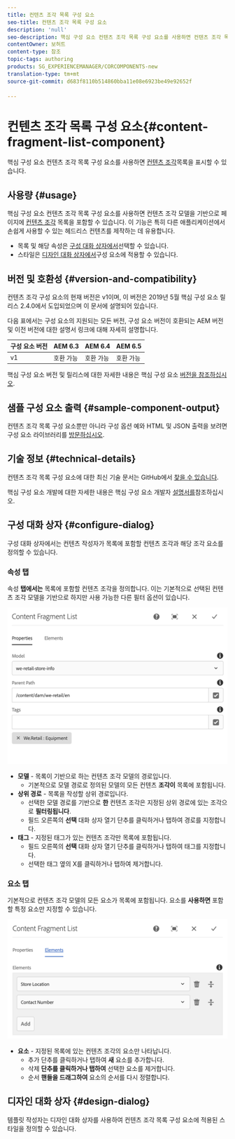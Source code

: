 ```yaml
---
title: 컨텐츠 조각 목록 구성 요소
seo-title: 컨텐츠 조각 목록 구성 요소
description: 'null'
seo-description: 핵심 구성 요소 컨텐츠 조각 목록 구성 요소를 사용하면 컨텐츠 조각 목록을 표시할 수 있습니다.
contentOwner: 보허트
content-type: 참조
topic-tags: authoring
products: SG_EXPERIENCEMANAGER/CORCOMPONENTS-new
translation-type: tm+mt
source-git-commit: d683f8110b514860bba11e08e6923be49e92652f

---
```



# 컨텐츠 조각 목록 구성 요소{#content-fragment-list-component}

핵심 구성 요소 컨텐츠 조각 목록 구성 요소를 사용하면 [컨텐츠 조각](https://helpx.adobe.com/experience-manager/6-5/assets/using/content-fragments.html)목록을 표시할 수 있습니다.

## 사용량 {#usage}

핵심 구성 요소 컨텐츠 조각 목록 구성 요소를 사용하면 컨텐츠 조각 모델을 기반으로 페이지에 [컨텐츠 조각](https://helpx.adobe.com/experience-manager/6-5/assets/using/content-fragments.html) 목록을 포함할 수 있습니다. 이 기능은 특히 다른 애플리케이션에서 손쉽게 사용할 수 있는 헤드리스 컨텐츠를 [](https://helpx.adobe.com/experience-manager/6-5/sites/developing/user-guide.html?topic=/experience-manager/6-5/sites/developing/morehelp/headless.ug.js) 제작하는 데 유용합니다.

* 목록 및 해당 속성은 [구성 대화 상자에서](#configure-dialog)선택할 수 있습니다.
* 스타일은 [디자인 대화 상자에서](#design-dialog)구성 요소에 적용할 수 있습니다.

## 버전 및 호환성 {#version-and-compatibility}

컨텐츠 조각 구성 요소의 현재 버전은 v1이며, 이 버전은 2019년 5월 핵심 구성 요소 릴리스 2.4.0에서 도입되었으며 이 문서에 설명되어 있습니다.

다음 표에서는 구성 요소의 지원되는 모든 버전, 구성 요소 버전이 호환되는 AEM 버전 및 이전 버전에 대한 설명서 링크에 대해 자세히 설명합니다.

| 구성 요소 버전 | AEM 6.3 | AEM 6.4 | AEM 6.5 |
|--- |--- |--- |---|
| v1 | 호환 가능 | 호환 가능 | 호환 가능 |

핵심 구성 요소 버전 및 릴리스에 대한 자세한 내용은 핵심 구성 요소 [버전을 참조하십시오](versions.md).

## 샘플 구성 요소 출력 {#sample-component-output}

컨텐츠 조각 목록 구성 요소뿐만 아니라 구성 옵션 예와 HTML 및 JSON 출력을 보려면 구성 요소 라이브러리를 [방문하십시오](http://opensource.adobe.com/aem-core-wcm-components/library/content-fragment-list.html).

## 기술 정보 {#technical-details}

컨텐츠 조각 목록 구성 요소에 대한 최신 기술 문서는 GitHub에서 [찾을 수 있습니다](https://github.com/adobe/aem-core-wcm-components/blob/master/content/src/content/jcr_root/apps/core/wcm/components/contentfragmentlist/v1/contentfragmentlist).

핵심 구성 요소 개발에 대한 자세한 내용은 핵심 구성 요소 개발자 [설명서를](developing.md)참조하십시오.

## 구성 대화 상자 {#configure-dialog}

구성 대화 상자에서는 컨텐츠 작성자가 목록에 포함할 컨텐츠 조각과 해당 조각 요소를 정의할 수 있습니다.

### 속성 탭

속성 **탭에서는** 목록에 포함할 컨텐츠 조각을 정의합니다. 이는 기본적으로 선택된 컨텐츠 조각 모델을 기반으로 하지만 사용 가능한 다른 필터 옵션이 있습니다.

![](assets/screen-shot-2019-05-08-10.47.19.png)

* **모델** - 목록이 기반으로 하는 컨텐츠 조각 모델의 경로입니다.
   * 기본적으로 모델 경로로 정의된 모델의 모든 컨텐츠 **조각이** 목록에 포함됩니다.
* **상위 경로** - 목록을 작성할 상위 경로입니다.
   * 선택한 모델 경로를 기반으로 **한** 컨텐츠 조각은 지정된 상위 경로에 있는 조각으로 **필터링됩니다**.
   * 필드 오른쪽의 **선택** 대화 상자 열기 단추를 클릭하거나 탭하여 경로를 지정합니다.
* **태그** - 지정된 태그가 있는 컨텐츠 조각만 목록에 포함됩니다.
   * 필드 오른쪽의 **선택** 대화 상자 열기 단추를 클릭하거나 탭하여 태그를 지정합니다.
   * 선택한 태그 옆의 X를 클릭하거나 탭하여 제거합니다.


### 요소 탭

기본적으로 컨텐츠 조각 모델의 모든 요소가 목록에 포함됩니다. 요소를 **사용하면** 포함할 특정 요소만 지정할 수 있습니다.

![](assets/screen-shot-2019-05-08-10.47.34.png)

* **요소** - 지정된 목록에 있는 컨텐츠 조각의 요소만 나타납니다.
   * 추가 단추를 클릭하거나 탭하여 **새** 요소를 추가합니다.
   * 삭제 **단추를 클릭하거나 탭하여** 선택한 요소를 제거합니다.
   * 순서 **핸들을 드래그하여** 요소의 순서를 다시 정렬합니다.

## 디자인 대화 상자 {#design-dialog}

템플릿 작성자는 디자인 대화 상자를 사용하여 컨텐츠 조각 목록 구성 요소에 적용된 스타일을 정의할 수 있습니다.
